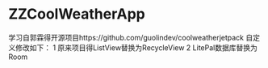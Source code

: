# ZZCoolWeatherApp
学习自郭霖得开源项目https://github.com/guolindev/coolweatherjetpack
自定义修改如下：
    1 原来项目得ListView替换为RecycleView
    2 LitePal数据库替换为Room